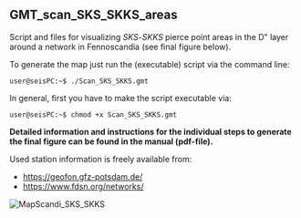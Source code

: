 ## GMT_scan_SKS_SKKS_areas

Script and files for visualizing _SKS_-_SKKS_ pierce point areas in the D" layer around a network in Fennoscandia (see final figure below).

To generate the map just run the (executable) script via the command line:

```console
user@seisPC:~$ ./Scan_SKS_SKKS.gmt
```
In general, first you have to make the script executable via:
```console
user@seisPC:~$ chmod +x Scan_SKS_SKKS.gmt
```
**Detailed information and instructions for the individual steps to generate the final figure can be found in the manual (pdf-file).**


Used station information is freely available from:
- https://geofon.gfz-potsdam.de/ 
- https://www.fdsn.org/networks/ 

![MapScandi_SKS_SKKS](https://user-images.githubusercontent.com/23025878/57453757-7b756580-7267-11e9-8618-c0f51034ef4b.png)
